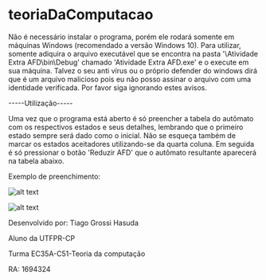 # teoriaDaComputacao

Não é necessário instalar o programa, porém ele rodará somente em máquinas Windows (recomendado a versão Windows 10).
Para utilizar, somente adiquira o arquivo executável que se encontra na pasta '\Atividade Extra AFD\bin\Debug' chamado 'Atividade Extra AFD.exe' e o execute em sua máquina.
Talvez o seu anti vírus ou o próprio defender do windows dirá que é um arquivo malicioso pois eu não posso assinar o arquivo com uma identidade verificada. Por favor siga ignorando estes avisos.

-----Utilização-----

Uma vez que o programa está aberto é só preencher a tabela do autômato com os respectivos estados e seus detalhes, lembrando que o primeiro estado sempre será dado como o inicial.
Não se esqueça também de marcar os estados aceitadores utilizando-se da quarta coluna.
Em seguida é só pressionar o botão 'Reduzir AFD' que o autômato resultante aparecerá na tabela abaixo.

Exemplo de preenchimento:

![alt text](https://i.imgur.com/c8i346Z.png)

![alt text](https://i.imgur.com/fV4gsb5.png)

Desenvolvido por: Tiago Grossi Hasuda

Aluno da UTFPR-CP

Turma EC35A-C51-Teoria da computação

RA: 1694324
